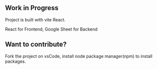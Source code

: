 ## Work in Progress

<p> Project is built with vite React. </p>
<p> React for Frontend, Google Sheet for Backend</p>

## Want to contribute?


Fork the project on vsCode, install node package manager(npm) to install packages. <br />

